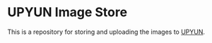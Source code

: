 # UPYUN Image Store

This is a repository for storing and uploading the images to [UPYUN](https://cat.yufan.me).
